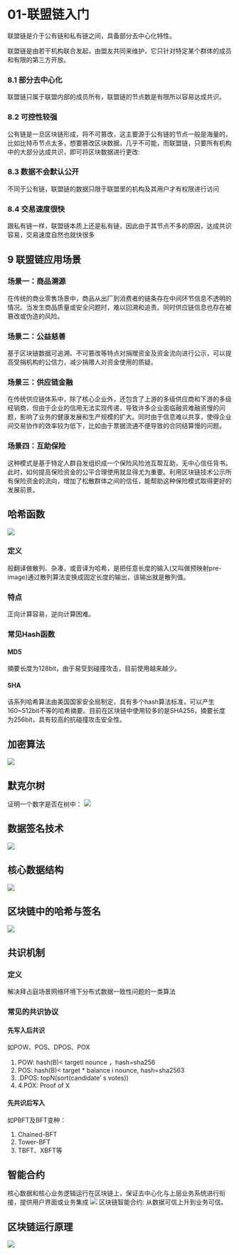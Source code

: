 # 01-联盟链入门

联盟链是介于公有链和私有链之间，具备部分去中心化特性。

联盟链是由若干机构联合发起，由盟友共同来维护，它只针对特定某个群体的成员和有限的第三方开放。

### 8.1 部分去中心化

联盟链只属于联盟内部的成员所有，联盟链的节点数是有限所以容易达成共识。

### 8.2 可控性较强

公有链是一旦区块链形成，将不可篡改，这主要源于公有链的节点一般是海量的，比如比特币节点太多，想要篡改区块数据，几乎不可能，而联盟链，只要所有机构中的大部分达成共识，即可将区块数据进行更改:

### 8.3 数据不会默认公开

不同于公有链，联盟链的数据只限于联盟里的机构及其用户才有权限进行访问

### 8.4 交易速度很快

跟私有链一样，联盟链本质上还是私有链，因此由于其节点不多的原因，达成共识容易，交易速度自然也就快很多

## 9 联盟链应用场景

### 场景一：商品溯源

在传统的商业零售场景中，商品从出厂到消费者的链条存在中间环节信息不透明的情况。当发生商品质量或安全问题时，难以回溯和追责。同时供应链信息也存在被篡改或伪造的风险。

### 场景二：公益慈善

基于区块链数据可追溯、不可篡改等特点对捐赠资金及资金流向进行公示，可以提高受捐机构的公信力，减少捐赠人对资金使用的质疑。

### 场景三：供应链金融

在传统供应链体系中，除了核心企业外，还包含了上游的多级供应商和下游的多级经销商，但由于企业的信用无法实现传递，导致许多企业面临融资难融资慢的问题，影响了业务的健康发展和生产规模的扩大。同时由于信息难以共享，使得企业间交易协作的效率较为低下，比如由于票据流通不便导致的合同结算慢的问题。

### 场景四：互助保险

这种模式是基于特定人群自发组织成一个保险风险池互帮互助，无中心信任背书。此时，如何提高保险资金的公平合理使用就显得尤为重要。利用区块链技术公示所有保险资金的流向，增加了松散群体之间的信任，能帮助这种保险模式取得更好的发展前景。

## 哈希函数

![](https://my-img.javaedge.com.cn/javaedge-blog/2024/05/5e84221c5bbc6035b530750d40075d9f.png)

### 定义

般翻译做散列、杂凑，或音译为哈希，是把任意长度的输入(又叫做预映射pre-image)通过散列算法变换成固定长度的输出，该输出就是散列值。

### 特点

正向计算容易，逆向计算困难。

### 常见Hash函数

#### MD5

摘要长度为128bit，由于易受到碰撞攻击，目前使用越来越少。

#### SHA

该系列哈希算法由美国国家安全局制定，具有多个hash算法标准，可以产生160~512bit不等的哈希摘要。目前在区块链中使用较多的是SHA256，摘要长度为256bit，具有较高的抗碰撞攻击安全性。

## 加密算法

![](https://my-img.javaedge.com.cn/javaedge-blog/2024/05/4dae6e40da3c1578f9324a73b85ea543.png)

## 默克尔树

证明一个数字是否在树中：
![](https://my-img.javaedge.com.cn/javaedge-blog/2024/05/3803b9e605c25741cc269588f6d59c95.png)

## 数据签名技术

![](/Users/javaedge/Downloads/IDEAProjects/java-edge-master/assets/a77368961a0c4c42b2da0d870ab37682.png)

## 核心数据结构

![](https://my-img.javaedge.com.cn/javaedge-blog/2024/05/246c25728ff60e2c6c2b58f239b51501.png)

## 区块链中的哈希与签名

 ![](https://my-img.javaedge.com.cn/javaedge-blog/2024/05/2df80439b74a649740912e61c995438a.png)

## 共识机制

### 定义

解决拜占庭场景网络环境下分布式数据一致性问题的一类算法

### 常见的共识协议

#### 先写入后共识

如POW、POS、DPOS、POX

1. POW: hash(B)< targetl nounce ，hash=sha256
2. POS: hash(B)< target * balance i nounce, hash=sha2563
3. .DPOS: topN(sort(candidate’ s votes))
4. 4.POX: Proof of X

#### 先共识后写入

如PBFT及BFT变种：

1. Chained-BFT
2. Tower-BFT
3. TBFT、XBFT等

## 智能合约

核心数据和核心业务逻辑运行在区块链上，保证去中心化与上层业务系统进行衔接，提供用户界面或业务集成
![](https://my-img.javaedge.com.cn/javaedge-blog/2024/05/6bf51f0cbde61abbbc8f198749fca620.png)
区块链智能合约: 从数据可信上升到业务可信。

## 区块链运行原理

![](https://my-img.javaedge.com.cn/javaedge-blog/2024/05/4218b98d5abff680b40f40326ef4fbcb.png)